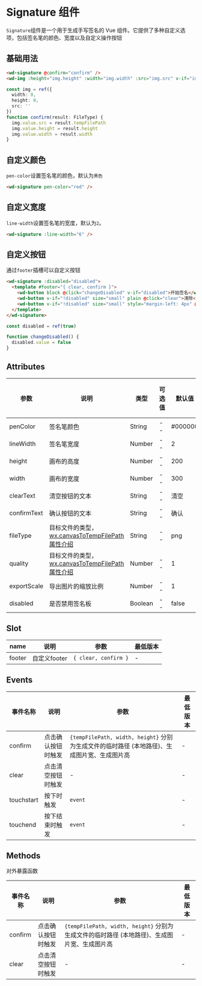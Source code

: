 # Signature 组件
`Signature`组件是一个用于生成手写签名的 Vue 组件。它提供了多种自定义选项，包括签名笔的颜色、宽度以及自定义操作按钮
## 基础用法
```html
<wd-signature @confirm="confirm" />
<wd-img :height="img.height" :width="img.width" :src="img.src" v-if="img.src" />
```

```typescript
const img = ref({
  width: 0,
  height: 0,
  src: ''
})
function confirm(result: FileType) {
  img.value.src = result.tempFilePath
  img.value.height = result.height
  img.value.width = result.width
}
```
##  自定义颜色
`pen-color`设置签名笔的颜色，默认为`黑色`
```html
<wd-signature pen-color="red" />
```


## 自定义宽度
`line-width`设置签名笔的宽度，默认为`2`。
```html
<wd-signature :line-width="6" />
```

## 自定义按钮
通过`footer`插槽可以自定义按钮
```html
<wd-signature :disabled="disabled">
  <template #footer="{ clear, confirm }">
    <wd-button block @click="changeDisabled" v-if="disabled">开始签名</wd-button>
    <wd-button v-if="!disabled" size="small" plain @click="clear">清除</wd-button>
    <wd-button v-if="!disabled" size="small" style="margin-left: 4px" @click="confirm">确认</wd-button>
  </template>
</wd-signature>
```
```typescript
const disabled = ref(true)

function changeDisabled() {
  disabled.value = false
}
```
## Attributes
| 参数 | 说明 | 类型 | 可选值 | 默认值| 最低版本 |
|-----|------|-----|-------|-------|--------|
| penColor | 签名笔颜色  | String | -- |  #000000  | --   |
| lineWidth | 签名笔宽度 | Number   | -- | 2  | --   |
| height | 画布的高度 | Number   | -- | 200 | --   |
| width | 画布的宽度 | Number   | -- | 300  | --   |
| clearText | 清空按钮的文本 | String	   |-- | 清空  | --   |
| confirmText | 确认按钮的文本 | String   | -- | 确认  | --  |
| fileType | 目标文件的类型，[wx.canvasToTempFilePath属性介绍](https://developers.weixin.qq.com/miniprogram/dev/api/canvas/wx.canvasToTempFilePath.html#%E5%8F%82%E6%95%B0)  | String   | -- | png  | --   |
| quality |  目标文件的类型，[wx.canvasToTempFilePath属性介绍](https://developers.weixin.qq.com/miniprogram/dev/api/canvas/wx.canvasToTempFilePath.html#%E5%8F%82%E6%95%B0) | Number   | -- | 1  |--   |
| exportScale | 导出图片的缩放比例 | Number   | -- | 1  |--   |
| disabled | 是否禁用签名板 | Boolean   | -- | false  | --   |

## Slot

| name    | 说明                     |参数 | 最低版本 |
| ------- | ------------------------ |--- | -------- |
| footer | 自定义footer | `{ clear, confirm }`     |-       |

## Events

| 事件名称 | 说明 | 参数 | 最低版本 |
|---------|-----|-----|---------|
| confirm | 点击确认按钮时触发 |  `{tempFilePath, width, height}` 分别为生成文件的临时路径 (本地路径)、生成图片宽、生成图片高| - |
| clear | 点击清空按钮时触发 | - | - |
| touchstart | 按下时触发 |  `event`| - |
| touchend | 按下结束时触发 |  `event` | - |

## Methods
对外暴露函数

| 事件名称 | 说明 | 参数 | 最低版本 |
|--------|------|-----|---------|
| confirm | 点击确认按钮时触发 |  `{tempFilePath, width, height}` 分别为生成文件的临时路径 (本地路径)、生成图片宽、生成图片高| - |
| clear | 点击清空按钮时触发 | - | - |
